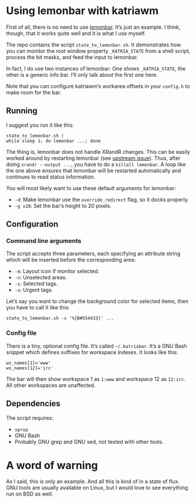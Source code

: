 Using lemonbar with katriawm
============================

First of all, there is no need to use [lemonbar]. It’s just an example.
I think, though, that it works quite well and it is what I use myself.

The repo contains the script `state_to_lemonbar.sh`. It demonstrates how
you can monitor the root window property `_KATRIA_STATE` from a shell
script, process the bit masks, and feed the input to lemonbar.

In fact, I do use two instances of lemonbar: One shows `_KATRIA_STATE`,
the other is a generic info bar. I’ll only talk about the first one
here.

Note that you can configure katriawm’s workarea offsets in your
`config.h` to make room for the bar.

[lemonbar]: https://github.com/LemonBoy/bar

Running
-------

I suggest you run it like this:

    state_to_lemonbar.sh |
    while sleep 1; do lemonbar ...; done

The thing is, lemonbar does not handle XRandR changes. This can be
easily worked around by restarting lemonbar (see [upstream issue][is]).
Thus, after doing `xrandr --output ...`, you have to do a `killall
lemonbar`. A loop like the one above ensures that lemonbar will be
restarted automatically and continues to read status information.

You will most likely want to use these default arguments for lemonbar:

-   `-d`: Make lemonbar use the `override_redirect` flag, so it docks
    properly.
-   `-g x20`: Set the bar’s height to 20 pixels.

[is]: https://github.com/LemonBoy/bar/issues/135

Configuration
-------------

### Command line arguments

The script accepts three parameters, each specifying an attribute string
which will be inserted before the corresponding area:

-   `-m`: Layout icon if monitor selected.
-   `-n`: Unselected areas.
-   `-s`: Selected tags.
-   `-u`: Urgent tags.

Let’s say you want to change the background color for selected items,
then you have to call it like this:

    state_to_lemonbar.sh -s '%{B#554433}' ...

### Config file

There is a tiny, optional config file. It’s called `~/.katriabar`. It’s
a GNU Bash snippet which defines suffixes for workspace indexes. It
looks like this:

    ws_names[1]='www'
    ws_names[12]='irc'

The bar will then show workspace 1 as `1:www` and workspace 12 as
`12:irc`. All other workspaces are unaffected.

Dependencies
------------

The script requires:

-   `xprop`
-   GNU Bash
-   Probably GNU grep and GNU sed, not tested with other tools.


A word of warning
=================

As I said, this is only an example. And all this is kind of in a state
of flux. GNU tools are usually available on Linux, but I would love to
see everything run on BSD as well.

